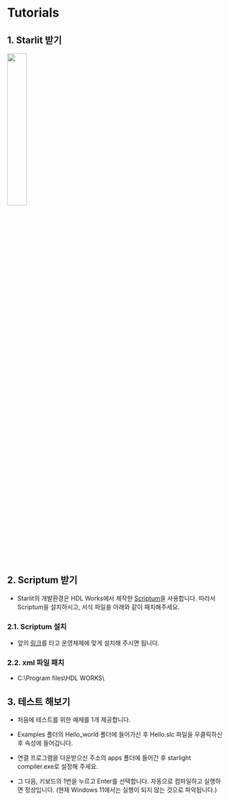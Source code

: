 # Tutorials

## 1. Starlit 받기

<img src="https://github.com/PJungKim/Starlit3/edit/main/docs/GITHUB_CLONE.png" width="30%" height="30%">

## 2. Scriptum 받기

- Starlit의 개발환경은 HDL Works에서 제작한 [Scriptum](https://www.hdlworks.com/downloads/scriptum_soft.html)을 사용합니다. 따라서 Scriptum을 설치하시고, 서식 파일을 아래와 같이 패치해주세요.

### 2.1. Scriptum 설치
- 앞의 [링크](https://www.hdlworks.com/downloads/scriptum_soft.html)를 타고 운영체제에 맞게 설치해 주시면 됩니다.

### 2.2. xml 파일 패치
- C:\Program files\HDL WORKS\

## 3. 테스트 해보기
- 처음에 테스트를 위한 예제를 1개 제공합니다. 
- Examples 폴더의 Hello_world 폴더에 들어가신 후 Hello.slc 파일을 우클릭하신 후 속성에 들어갑니다.

- 연결 프로그램을 다운받으신 주소의 apps 폴더에 들어간 후 starlight compiler.exe로 설정해 주세요.

- 그 다음, 키보드의 1번을 누르고 Enter를 선택합니다. 자동으로 컴파일하고 실행하면 정상입니다.
(현재 Windows 11에서는 실행이 되지 않는 것으로 파악됩니다.)
